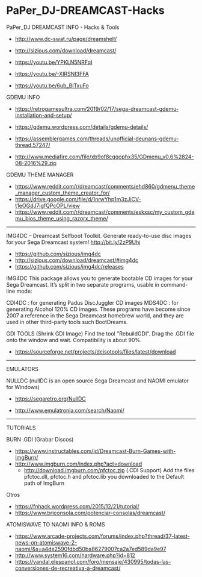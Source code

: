 # PaPer_DJ-DREAMCAST-Hacks
PaPer_DJ DREAMCAST INFO - Hacks & Tools
* http://www.dc-swat.ru/page/dreamshell/

* http://sizious.com/download/dreamcast/

* https://youtu.be/YPKLN5NRFqI

* https://youtu.be/-XIRSNI3FFA

* https://youtu.be/6ub_BlTxuFo

GDEMU INFO
* https://retrogamesultra.com/2019/02/17/sega-dreamcast-gdemu-installation-and-setup/
* https://gdemu.wordpress.com/details/gdemu-details/

* https://assemblergames.com/threads/unofficial-deunans-gdemu-thread.57247/
* http://www.mediafire.com/file/xb9of8cgqophx35/GDmenu_v0.6%2824-08-2016%29.zip

GDEMU THEME MANAGER

* https://www.reddit.com/r/dreamcast/comments/ehd860/gdmenu_theme_manager_custom_theme_creator_for/
 * https://drive.google.com/file/d/1nrwYhp1m3zJiCV-t1eOGdJ7igfQPcOPL/view
* https://www.reddit.com/r/dreamcast/comments/eskxsc/my_custom_gdemu_bios_theme_using_razorx_theme/


----------------------------------------------------------


IMG4DC – Dreamcast Selfboot Toolkit. Generate ready-to-use disc images for your Sega Dreamcast system! http://bit.ly/2zP9Uhj
* https://github.com/sizious/img4dc
* http://sizious.com/download/dreamcast/#img4dc
* https://github.com/sizious/img4dc/releases

IMG4DC
This package allows you to generate bootable CD images for your Sega Dreamcast. It’s split in two separate programs, usable in command-line mode:

CDI4DC : for generating Padus DiscJuggler CD images
MDS4DC : for generating Alcohol 120% CD images.
These programs have become since 2007 a ​​reference in the Sega Dreamcast homebrew world, and they are used in other third-party tools such BootDreams.


GDI TOOLS (Shrink GDI Image) Find the tool "RebuildGDI". Drag the .GDI file onto the window and wait. Compatibility is about 90%.
* https://sourceforge.net/projects/dcisotools/files/latest/download

--------------------------------------------------------------
EMULATORS

NULLDC (nullDC is an open source Sega Dreamcast and NAOMI emulator for Windows)
* https://segaretro.org/NullDC

* http://www.emulatronia.com/search/Naomi/


--------------------------------------------------------------
TUTORIALS

BURN .GDI (Grabar Discos)
* https://www.instructables.com/id/Dreamcast-Burn-Games-with-ImgBurn/
* http://www.imgburn.com/index.php?act=download
  * http://download.imgburn.com/pfctoc.zip (.CDI Support)
    Add the files pfctoc.dll, pfctoc.h and pfctoc.lib you downloaded to the Default path of ImgBurn


Otros
* https://fnhack.wordpress.com/2015/12/21/tutorial/
* https://www.briconsola.com/potenciar-consolas/dreamcast/

ATOMISWAVE TO NAOMI INFO & ROMS

* https://www.arcade-projects.com/forums/index.php?thread/37-latest-news-on-atomiswave-2-naomi/&s=a4de2590fdbd50ba86279007ca2a7ed589da9e97
* http://www.system16.com/hardware.php?id=812
* https://vandal.elespanol.com/foro/mensaje/430995/todas-las-conversiones-de-recreativa-a-dreamcast/


